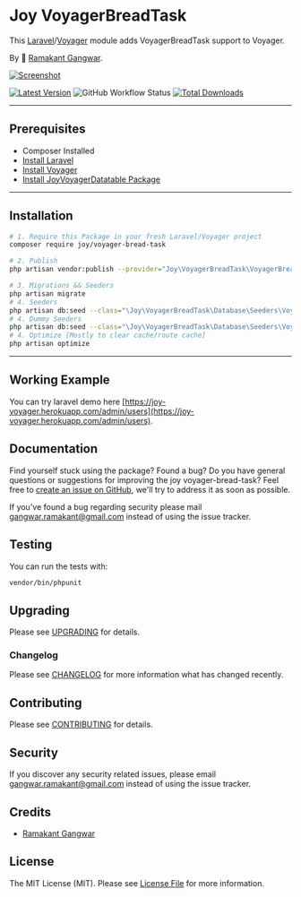 # Joy VoyagerBreadTask

This [Laravel](https://laravel.com/)/[Voyager](https://voyager.devdojo.com/) module adds VoyagerBreadTask support to Voyager.

By 🐼 [Ramakant Gangwar](https://github.com/rxcod9).

[![Screenshot](https://raw.githubusercontent.com/rxcod9/joy-voyager-bread-task/main/cover.jpg)](https://joy-voyager.herokuapp.com/)

[![Latest Version](https://img.shields.io/github/v/release/rxcod9/joy-voyager-bread-task?style=flat-square)](https://github.com/rxcod9/joy-voyager-bread-task/releases)
![GitHub Workflow Status](https://img.shields.io/github/workflow/status/rxcod9/joy-voyager-bread-task/run-tests?label=tests)
[![Total Downloads](https://img.shields.io/packagist/dt/joy/voyager-bread-task.svg?style=flat-square)](https://packagist.org/packages/joy/voyager-bread-task)

---

## Prerequisites

*   Composer Installed
*   [Install Laravel](https://laravel.com/docs/installation)
*   [Install Voyager](https://github.com/the-control-group/voyager)
*   [Install JoyVoyagerDatatable Package](https://github.com/rxcod9/joy-voyager-datatable)

---

## Installation

```bash
# 1. Require this Package in your fresh Laravel/Voyager project
composer require joy/voyager-bread-task

# 2. Publish
php artisan vendor:publish --provider="Joy\VoyagerBreadTask\VoyagerBreadTaskServiceProvider" --force

# 3. Migrations && Seeders
php artisan migrate
# 4. Seeders
php artisan db:seed --class="\Joy\VoyagerBreadTask\Database\Seeders\VoyagerDatabaseSeeder" --force
# 4. Dummy Seeders
php artisan db:seed --class="\Joy\VoyagerBreadTask\Database\Seeders\VoyagerDummyDatabaseSeeder" --force
# 4. Optimize [Mostly to clear cache/route cache]
php artisan optimize
```

---


## Working Example

You can try laravel demo here [https://joy-voyager.herokuapp.com/admin/users](https://joy-voyager.herokuapp.com/admin/users).

## Documentation

Find yourself stuck using the package? Found a bug? Do you have general questions or suggestions for improving the joy voyager-bread-task? Feel free to [create an issue on GitHub](https://github.com/rxcod9/joy-voyager-bread-task/issues), we'll try to address it as soon as possible.

If you've found a bug regarding security please mail [gangwar.ramakant@gmail.com](mailto:gangwar.ramakant@gmail.com) instead of using the issue tracker.

## Testing

You can run the tests with:

```bash
vendor/bin/phpunit
```

## Upgrading

Please see [UPGRADING](UPGRADING.md) for details.

### Changelog

Please see [CHANGELOG](CHANGELOG.md) for more information what has changed recently.

## Contributing

Please see [CONTRIBUTING](CONTRIBUTING.md) for details.

## Security

If you discover any security related issues, please email [gangwar.ramakant@gmail.com](mailto:gangwar.ramakant@gmail.com) instead of using the issue tracker.

## Credits

- [Ramakant Gangwar](https://github.com/rxcod9)

## License

The MIT License (MIT). Please see [License File](LICENSE.md) for more information.
